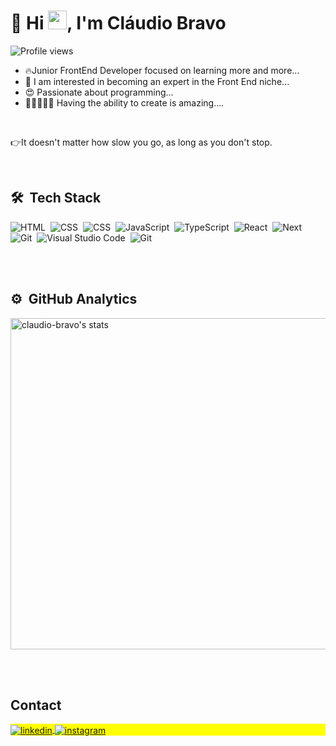 <!-- <img align="right" height="590em" src="https://raw.githubusercontent.com/gist/claudio-bravo/4ddcf623f672afa1a34f3fda7096b77c/raw/43c5359ac3c4225927c05f12765440d2641fb6ae/Avatar.svg"/> -->
<h1 align="left">👋 Hi <img src="https://raw.githubusercontent.com/kaueMarques/kaueMarques/master/hi.gif" height="30px">, I'm Cláudio Bravo</h1>
<p align="left"> <img src="https://komarev.com/ghpvc/?username=claudio-bravo&color=yellow" alt="Profile views" /> </p>


- 🔥Junior FrontEnd Developer focused on learning more and more...
- 👀 I am interested in becoming an expert in the Front End niche...
- 😍 Passionate about programming...
- 💞️👩🏾‍💻🌱 Having the ability to create is amazing....
<br>

👉It doesn't matter how slow you go, as long as you don't stop.

<br>

## 🛠 &nbsp;Tech Stack

![HTML](https://img.shields.io/badge/-HTML-05122A?style=flat&logo=HTML5)&nbsp;
![CSS](https://img.shields.io/badge/-CSS-05122A?style=flat&logo=CSS3&logoColor=1572B6)&nbsp;
![CSS](https://img.shields.io/badge/-sass-05122A?style=flat&logo=sass)&nbsp;
![JavaScript](https://img.shields.io/badge/-JavaScript-05122A?style=flat&logo=javascript)&nbsp;
![TypeScript](https://img.shields.io/badge/-TypeScript-05122A?style=flat&logo=typescript)&nbsp;
![React](https://img.shields.io/badge/-React-05122A?style=flat&logo=react)&nbsp;
![Next](https://img.shields.io/badge/-Next-05122A?style=flat&logo=next)&nbsp;
![Git](https://img.shields.io/badge/-Git-05122A?style=flat&logo=git)&nbsp;
![Visual Studio Code](https://img.shields.io/badge/-Visual%20Studio%20Code-05122A?style=flat&logo=visual-studio-code&logoColor=007ACC)&nbsp;
![Git](https://img.shields.io/badge/-...-05122A?style=flat&logo)&nbsp;


<br><br>

## ⚙️ &nbsp;GitHub Analytics

<p align="left">
<img width="530em" src="https://github-readme-stats.vercel.app/api?username=claudio-bravo&show_icons=true&theme=vision-friendly-dark" alt="claudio-bravo's stats"/>
</p>

<br><br>

## Contact

<p align="left" style="background:yellow">
<a href="http://linkedin.com/in/claudiobravoluis" target="_blank">
  <img align="center" src="https://img.shields.io/badge/-claudiobravoluis-05122A?style=flat&logo=linkedin" alt="linkedin"/>
</a>
<a href="https://instagram.com/claudiobravo517" target="_blank">
 <img align="center" src="https://img.shields.io/badge/-claudiobravo517-05122A?style=flat&logo=instagram" alt="instagram"/>
  
<!--   <a href="https://dev.to/claudiobravo" target="_blank">
 <img align="center" src="https://img.shields.io/badge/-claudiobravo-05122A?style=flat&logo=dev.to" alt="dev.to"/> -->
</a>
</p>

<!---
claudio-bravo/claudio-bravo is a ✨ special ✨ repository because its `README.md` (this file) appears on your GitHub profile.
You can click the Preview link to take a look at your changes.
--->
